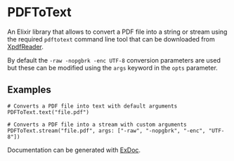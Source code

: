 # PDFToText

An Elixir library that allows to convert a PDF file into a string or stream
using the required `pdftotext` command line tool that can be downloaded from
[XpdfReader](https://xpdfreader.com).

By default the `-raw -nopgbrk -enc UTF-8` conversion parameters are used but
these can be modified using the `args` keyword in the `opts` parameter.

## Examples

    # Converts a PDF file into text with default arguments
    PDFToText.text("file.pdf")

    # Converts a PDF file into a stream with custom arguments
    PDFToText.stream("file.pdf", args: ["-raw", "-nopgbrk", "-enc", "UTF-8"])

Documentation can be generated with [ExDoc](https://github.com/elixir-lang/ex_doc).
